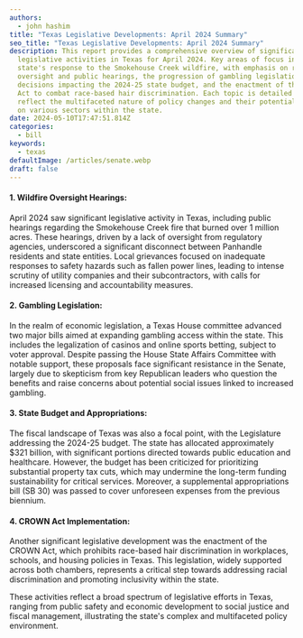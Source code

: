 ```yaml
---
authors: 
  - john hashim
title: "Texas Legislative Developments: April 2024 Summary"
seo_title: "Texas Legislative Developments: April 2024 Summary"
description: This report provides a comprehensive overview of significant
  legislative activities in Texas for April 2024. Key areas of focus include the
  state's response to the Smokehouse Creek wildfire, with emphasis on regulatory
  oversight and public hearings, the progression of gambling legislation, fiscal
  decisions impacting the 2024-25 state budget, and the enactment of the CROWN
  Act to combat race-based hair discrimination. Each topic is detailed to
  reflect the multifaceted nature of policy changes and their potential impacts
  on various sectors within the state.
date: 2024-05-10T17:47:51.814Z
categories:
  - bill
keywords:
  - texas
defaultImage: /articles/senate.webp
draft: false
---
```



#### 1. Wildfire Oversight Hearings:
April 2024 saw significant legislative activity in Texas, including public hearings regarding the Smokehouse Creek fire that burned over 1 million acres. These hearings, driven by a lack of oversight from regulatory agencies, underscored a significant disconnect between Panhandle residents and state entities. Local grievances focused on inadequate responses to safety hazards such as fallen power lines, leading to intense scrutiny of utility companies and their subcontractors, with calls for increased licensing and accountability measures.

#### 2. Gambling Legislation:
In the realm of economic legislation, a Texas House committee advanced two major bills aimed at expanding gambling access within the state. This includes the legalization of casinos and online sports betting, subject to voter approval. Despite passing the House State Affairs Committee with notable support, these proposals face significant resistance in the Senate, largely due to skepticism from key Republican leaders who question the benefits and raise concerns about potential social issues linked to increased gambling.

#### 3. State Budget and Appropriations:
The fiscal landscape of Texas was also a focal point, with the Legislature addressing the 2024-25 budget. The state has allocated approximately $321 billion, with significant portions directed towards public education and healthcare. However, the budget has been criticized for prioritizing substantial property tax cuts, which may undermine the long-term funding sustainability for critical services. Moreover, a supplemental appropriations bill (SB 30) was passed to cover unforeseen expenses from the previous biennium.

#### 4. CROWN Act Implementation:
Another significant legislative development was the enactment of the CROWN Act, which prohibits race-based hair discrimination in workplaces, schools, and housing policies in Texas. This legislation, widely supported across both chambers, represents a critical step towards addressing racial discrimination and promoting inclusivity within the state.

These activities reflect a broad spectrum of legislative efforts in Texas, ranging from public safety and economic development to social justice and fiscal management, illustrating the state's complex and multifaceted policy environment.